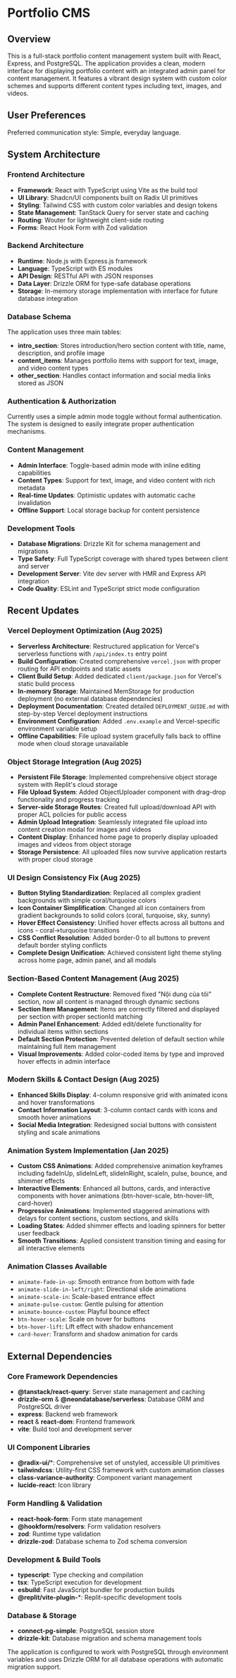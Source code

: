 # Portfolio CMS

## Overview

This is a full-stack portfolio content management system built with React, Express, and PostgreSQL. The application provides a clean, modern interface for displaying portfolio content with an integrated admin panel for content management. It features a vibrant design system with custom color schemes and supports different content types including text, images, and videos.

## User Preferences

Preferred communication style: Simple, everyday language.

## System Architecture

### Frontend Architecture
- **Framework**: React with TypeScript using Vite as the build tool
- **UI Library**: Shadcn/UI components built on Radix UI primitives
- **Styling**: Tailwind CSS with custom color variables and design tokens
- **State Management**: TanStack Query for server state and caching
- **Routing**: Wouter for lightweight client-side routing
- **Forms**: React Hook Form with Zod validation

### Backend Architecture
- **Runtime**: Node.js with Express.js framework
- **Language**: TypeScript with ES modules
- **API Design**: RESTful API with JSON responses
- **Data Layer**: Drizzle ORM for type-safe database operations
- **Storage**: In-memory storage implementation with interface for future database integration

### Database Schema
The application uses three main tables:
- **intro_section**: Stores introduction/hero section content with title, name, description, and profile image
- **content_items**: Manages portfolio items with support for text, image, and video content types
- **other_section**: Handles contact information and social media links stored as JSON

### Authentication & Authorization
Currently uses a simple admin mode toggle without formal authentication. The system is designed to easily integrate proper authentication mechanisms.

### Content Management
- **Admin Interface**: Toggle-based admin mode with inline editing capabilities
- **Content Types**: Support for text, image, and video content with rich metadata
- **Real-time Updates**: Optimistic updates with automatic cache invalidation
- **Offline Support**: Local storage backup for content persistence

### Development Tools
- **Database Migrations**: Drizzle Kit for schema management and migrations
- **Type Safety**: Full TypeScript coverage with shared types between client and server
- **Development Server**: Vite dev server with HMR and Express API integration
- **Code Quality**: ESLint and TypeScript strict mode configuration

## Recent Updates

### Vercel Deployment Optimization (Aug 2025)
- **Serverless Architecture**: Restructured application for Vercel's serverless functions with `/api/index.ts` entry point
- **Build Configuration**: Created comprehensive `vercel.json` with proper routing for API endpoints and static assets
- **Client Build Setup**: Added dedicated `client/package.json` for Vercel's static build process
- **In-memory Storage**: Maintained MemStorage for production deployment (no external database dependencies)
- **Deployment Documentation**: Created detailed `DEPLOYMENT_GUIDE.md` with step-by-step Vercel deployment instructions
- **Environment Configuration**: Added `.env.example` and Vercel-specific environment variable setup
- **Offline Capabilities**: File upload system gracefully falls back to offline mode when cloud storage unavailable

### Object Storage Integration (Aug 2025)
- **Persistent File Storage**: Implemented comprehensive object storage system with Replit's cloud storage
- **File Upload System**: Added ObjectUploader component with drag-drop functionality and progress tracking
- **Server-side Storage Routes**: Created full upload/download API with proper ACL policies for public access
- **Admin Upload Integration**: Seamlessly integrated file upload into content creation modal for images and videos
- **Content Display**: Enhanced home page to properly display uploaded images and videos from object storage
- **Storage Persistence**: All uploaded files now survive application restarts with proper cloud storage

### UI Design Consistency Fix (Aug 2025)
- **Button Styling Standardization**: Replaced all complex gradient backgrounds with simple coral/turquoise colors
- **Icon Container Simplification**: Changed all icon containers from gradient backgrounds to solid colors (coral, turquoise, sky, sunny)
- **Hover Effect Consistency**: Unified hover effects across all buttons and icons - coral→turquoise transitions
- **CSS Conflict Resolution**: Added border-0 to all buttons to prevent default border styling conflicts
- **Complete Design Unification**: Achieved consistent light theme styling across home page, admin panel, and all modals

### Section-Based Content Management (Aug 2025)
- **Complete Content Restructure**: Removed fixed "Nội dung của tôi" section, now all content is managed through dynamic sections
- **Section Item Management**: Items are correctly filtered and displayed per section with proper sectionId matching
- **Admin Panel Enhancement**: Added edit/delete functionality for individual items within sections
- **Default Section Protection**: Prevented deletion of default section while maintaining full item management
- **Visual Improvements**: Added color-coded items by type and improved hover effects in admin interface

### Modern Skills & Contact Design (Aug 2025)
- **Enhanced Skills Display**: 4-column responsive grid with animated icons and hover transformations
- **Contact Information Layout**: 3-column contact cards with icons and smooth hover animations
- **Social Media Integration**: Redesigned social buttons with consistent styling and scale animations

### Animation System Implementation (Jan 2025)
- **Custom CSS Animations**: Added comprehensive animation keyframes including fadeInUp, slideInLeft, slideInRight, scaleIn, pulse, bounce, and shimmer effects
- **Interactive Elements**: Enhanced all buttons, cards, and interactive components with hover animations (btn-hover-scale, btn-hover-lift, card-hover)
- **Progressive Animations**: Implemented staggered animations with delays for content sections, custom sections, and skills
- **Loading States**: Added shimmer effects and loading spinners for better user feedback
- **Smooth Transitions**: Applied consistent transition timing and easing for all interactive elements

### Animation Classes Available
- `animate-fade-in-up`: Smooth entrance from bottom with fade
- `animate-slide-in-left/right`: Directional slide animations
- `animate-scale-in`: Scale-based entrance effect
- `animate-pulse-custom`: Gentle pulsing for attention
- `animate-bounce-custom`: Playful bounce effect
- `btn-hover-scale`: Scale on hover for buttons
- `btn-hover-lift`: Lift effect with shadow enhancement
- `card-hover`: Transform and shadow animation for cards

## External Dependencies

### Core Framework Dependencies
- **@tanstack/react-query**: Server state management and caching
- **drizzle-orm** & **@neondatabase/serverless**: Database ORM and PostgreSQL driver
- **express**: Backend web framework
- **react** & **react-dom**: Frontend framework
- **vite**: Build tool and development server

### UI Component Libraries
- **@radix-ui/***: Comprehensive set of unstyled, accessible UI primitives
- **tailwindcss**: Utility-first CSS framework with custom animation classes
- **class-variance-authority**: Component variant management
- **lucide-react**: Icon library

### Form Handling & Validation
- **react-hook-form**: Form state management
- **@hookform/resolvers**: Form validation resolvers
- **zod**: Runtime type validation
- **drizzle-zod**: Database schema to Zod schema conversion

### Development & Build Tools
- **typescript**: Type checking and compilation
- **tsx**: TypeScript execution for development
- **esbuild**: Fast JavaScript bundler for production builds
- **@replit/vite-plugin-***: Replit-specific development tools

### Database & Storage
- **connect-pg-simple**: PostgreSQL session store
- **drizzle-kit**: Database migration and schema management tools

The application is configured to work with PostgreSQL through environment variables and uses Drizzle ORM for all database operations with automatic migration support.